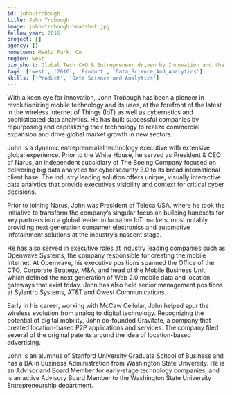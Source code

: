```yaml
---
id: john-trobough
title: John Trobough
image: john-trobough-headshot.jpg
fellow_year: 2016
project: []
agency: []
hometown: Menlo Park, CA
region: west
bio_short: Global Tech CXO & Entrepreneur driven by Innovation and the art of possible! "You are only ever limited by your own creativity" @johntrobough
tags: ['west', '2016', 'Product', 'Data_Science_And_Analytics']
skills: ['Product', 'Data Science and Analytics']
---
```


With a keen eye for innovation, John Trobough has been a pioneer in revolutionizing mobile technology and its uses, at the forefront of the latest in the wireless Internet of Things (IoT) as well as cybernetics and sophisticated data analytics. He has built successful companies by repurposing and capitalizing their technology to realize commercial expansion and drive global market growth in new sectors.




John is a dynamic entrepreneurial technology executive with extensive global experience. Prior to the White House, he served as President & CEO of Narus, an independent subsidiary of The Boeing Company focused on delivering big data analytics for cybersecurity 3.0 to its broad international client base. The industry leading solution offers unique, visually interactive data analytics that provide executives visibility and context for critical cyber decisions.




Prior to joining Narus, John was President of Teleca USA, where he took the initiative to transform the company’s singular focus on building handsets for key partners into a global leader in lucrative IoT markets, most notably providing next generation consumer electronics and automotive infotainment solutions at the industry’s nascent stage.




He has also served in executive roles at industry leading companies such as Openwave Systems, the company responsible for creating the mobile Internet. At Openwave, his executive positions spanned the Office of the CTO, Corporate Strategy, M&A, and head of the Mobile Business Unit, which defined the next generation of Web 2.0 mobile data and location gateways that exist today. John has also held senior management positions at Sylantro Systems, AT&T and Qwest Communications.




Early in his career, working with McCaw Cellular, John helped spur the wireless evolution from analog to digital technology. Recognizing the potential of digital mobility, John co-founded Gravitate, a company that created location-based P2P applications and services. The company filed several of the original patents around the idea of location-based advertising.




John is an alumnus of Stanford University Graduate School of Business and has a BA in Business Administration from Washington State University. He is an Advisor and Board Member for early-stage technology companies, and is an active Advisory Board Member to the Washington State University Entrepreneurship department.

